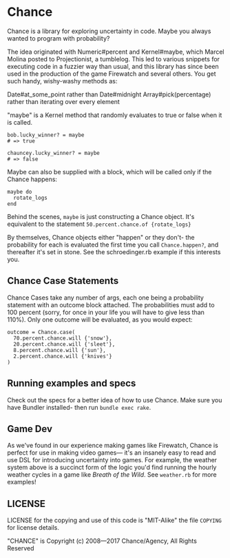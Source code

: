 Chance
=========

Chance is a library for exploring uncertainty in code. Maybe you always wanted to program with probability?

The idea originated with Numeric#percent and Kernel#maybe, which Marcel Molina posted to Projectionist, a tumblelog.  This led to various snippets for executing code in a fuzzier way than usual, and this library has since been used in the production of the game Firewatch and several others.  You get such handy, wishy-washy methods as:

Date#at_some_point rather than Date#midnight
Array#pick(percentage) rather than iterating over every element

"maybe" is a Kernel method that randomly evaluates to true or false when it is called.

    bob.lucky_winner? = maybe
    # => true

    chauncey.lucky_winner? = maybe
    # => false

Maybe can also be supplied with a block, which will be called only if the Chance happens:

    maybe do
      rotate_logs
    end

Behind the scenes, `maybe` is just constructing a Chance object. It's equivalent to the statement `50.percent.chance.of {rotate_logs}`

By themselves, Chance objects either "happen" or they don't- the probability for each is evaluated the first time you call `Chance.happen?`, and thereafter it's set in stone. See the schroedinger.rb example if this interests you.

Chance Case Statements
--------------------

Chance Cases take any number of args, each one being a probability statement with an outcome block attached.  The probabilities must add to 100 percent (sorry, for once in your life you will have to give less than 110%).  Only one outcome will be evaluated, as you would expect:

    outcome = Chance.case(
      70.percent.chance.will {'snow'},
      20.percent.chance.will {'sleet'},
      8.percent.chance.will {'sun'},
      2.percent.chance.will {'knives'}
    )

Running examples and specs
----------------
Check out the specs for a better idea of how to use Chance. Make sure you have Bundler installed- then run  `bundle exec rake`.

Game Dev
----------------
As we've found in our experience making games like Firewatch, Chance is perfect for use in making video games— it's an insanely easy to read and use DSL for introducing uncertainty into games. For example, the weather system above is a succinct form of the logic you'd find running the hourly weather cycles in a game like _Breath of the Wild_. See `weather.rb` for more examples!

LICENSE
----------------
LICENSE for the copying and use of this code is "MIT-Alike" the file `COPYING` for license details.

"CHANCE" is Copyright (c) 2008—2017 Chance/Agency, All Rights Reserved
